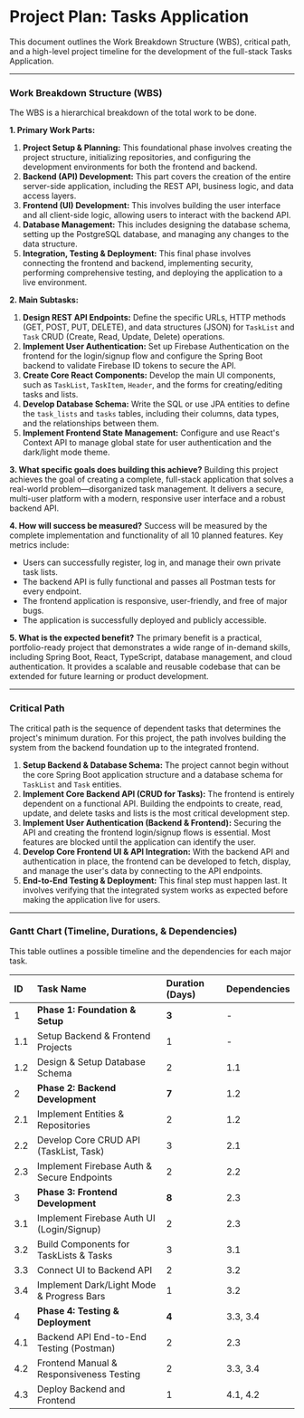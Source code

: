 # Project Plan: Tasks Application

This document outlines the Work Breakdown Structure (WBS), critical path, and a high-level project timeline for the development of the full-stack Tasks Application.

---

### **Work Breakdown Structure (WBS)**

The WBS is a hierarchical breakdown of the total work to be done.

**1. Primary Work Parts:**

1.  **Project Setup & Planning:** This foundational phase involves creating the project structure, initializing repositories, and configuring the development environments for both the frontend and backend.
2.  **Backend (API) Development:** This part covers the creation of the entire server-side application, including the REST API, business logic, and data access layers.
3.  **Frontend (UI) Development:** This involves building the user interface and all client-side logic, allowing users to interact with the backend API.
4.  **Database Management:** This includes designing the database schema, setting up the PostgreSQL database, and managing any changes to the data structure.
5.  **Integration, Testing & Deployment:** This final phase involves connecting the frontend and backend, implementing security, performing comprehensive testing, and deploying the application to a live environment.

**2. Main Subtasks:**

1.  **Design REST API Endpoints:** Define the specific URLs, HTTP methods (GET, POST, PUT, DELETE), and data structures (JSON) for `TaskList` and `Task` CRUD (Create, Read, Update, Delete) operations.
2.  **Implement User Authentication:** Set up Firebase Authentication on the frontend for the login/signup flow and configure the Spring Boot backend to validate Firebase ID tokens to secure the API.
3.  **Create Core React Components:** Develop the main UI components, such as `TaskList`, `TaskItem`, `Header`, and the forms for creating/editing tasks and lists.
4.  **Develop Database Schema:** Write the SQL or use JPA entities to define the `task_lists` and `tasks` tables, including their columns, data types, and the relationships between them.
5.  **Implement Frontend State Management:** Configure and use React's Context API to manage global state for user authentication and the dark/light mode theme.

**3. What specific goals does building this achieve?**
Building this project achieves the goal of creating a complete, full-stack application that solves a real-world problem—disorganized task management. It delivers a secure, multi-user platform with a modern, responsive user interface and a robust backend API.

**4. How will success be measured?**
Success will be measured by the complete implementation and functionality of all 10 planned features. Key metrics include:
*   Users can successfully register, log in, and manage their own private task lists.
*   The backend API is fully functional and passes all Postman tests for every endpoint.
*   The frontend application is responsive, user-friendly, and free of major bugs.
*   The application is successfully deployed and publicly accessible.

**5. What is the expected benefit?**
The primary benefit is a practical, portfolio-ready project that demonstrates a wide range of in-demand skills, including Spring Boot, React, TypeScript, database management, and cloud authentication. It provides a scalable and reusable codebase that can be extended for future learning or product development.

---

### **Critical Path**

The critical path is the sequence of dependent tasks that determines the project's minimum duration. For this project, the path involves building the system from the backend foundation up to the integrated frontend.

1.  **Setup Backend & Database Schema:** The project cannot begin without the core Spring Boot application structure and a database schema for `TaskList` and `Task` entities.
2.  **Implement Core Backend API (CRUD for Tasks):** The frontend is entirely dependent on a functional API. Building the endpoints to create, read, update, and delete tasks and lists is the most critical development step.
3.  **Implement User Authentication (Backend & Frontend):** Securing the API and creating the frontend login/signup flows is essential. Most features are blocked until the application can identify the user.
4.  **Develop Core Frontend UI & API Integration:** With the backend API and authentication in place, the frontend can be developed to fetch, display, and manage the user's data by connecting to the API endpoints.
5.  **End-to-End Testing & Deployment:** This final step must happen last. It involves verifying that the integrated system works as expected before making the application live for users.

---

### **Gantt Chart (Timeline, Durations, & Dependencies)**

This table outlines a possible timeline and the dependencies for each major task.

| ID | Task Name | Duration (Days) | Dependencies |
|:---|:---|:---|:---|
| 1 | **Phase 1: Foundation & Setup** | **3** | - |
| 1.1| Setup Backend & Frontend Projects | 1 | - |
| 1.2| Design & Setup Database Schema | 2 | 1.1 |
| 2 | **Phase 2: Backend Development** | **7** | 1.2 |
| 2.1| Implement Entities & Repositories | 2 | 1.2 |
| 2.2| Develop Core CRUD API (TaskList, Task) | 3 | 2.1 |
| 2.3| Implement Firebase Auth & Secure Endpoints | 2 | 2.2 |
| 3 | **Phase 3: Frontend Development** | **8** | 2.3 |
| 3.1| Implement Firebase Auth UI (Login/Signup) | 2 | 2.3 |
| 3.2| Build Components for TaskLists & Tasks | 3 | 3.1 |
| 3.3| Connect UI to Backend API | 2 | 3.2 |
| 3.4| Implement Dark/Light Mode & Progress Bars | 1 | 3.2 |
| 4 | **Phase 4: Testing & Deployment** | **4** | 3.3, 3.4 |
| 4.1| Backend API End-to-End Testing (Postman) | 2 | 2.3 |
| 4.2| Frontend Manual & Responsiveness Testing | 2 | 3.3, 3.4|
| 4.3| Deploy Backend and Frontend | 1 | 4.1, 4.2 |
